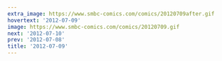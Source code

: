 ```yaml
---
extra_image: https://www.smbc-comics.com/comics/20120709after.gif
hovertext: '2012-07-09'
image: https://www.smbc-comics.com/comics/20120709.gif
next: '2012-07-10'
prev: '2012-07-08'
title: '2012-07-09'
---
```

